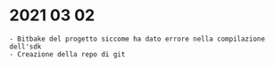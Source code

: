 # 2021 03 02
    - Bitbake del progetto siccome ha dato errore nella compilazione dell'sdk
    - Creazione della repo di git 
    
